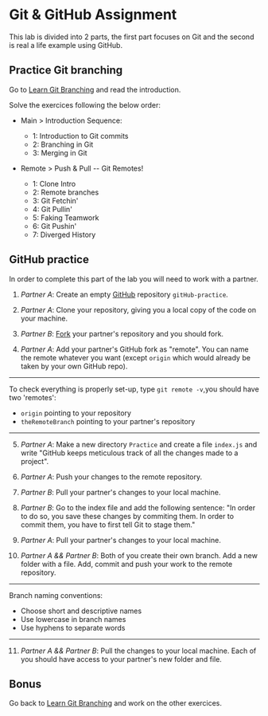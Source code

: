 # Git & GitHub Assignment

This lab is divided into 2 parts, the first part focuses on Git and the second is real a life example using GitHub. 

## Practice Git branching

Go to [Learn Git Branching](https://learngitbranching.js.org/) and read the introduction.

Solve the exercices following the below order:

- Main > Introduction Sequence:
  - 1: Introduction to Git commits
  - 2: Branching in Git
  - 3: Merging in Git

- Remote > Push & Pull -- Git Remotes!
  - 1: Clone Intro
  - 2: Remote branches
  - 3: Git Fetchin'
  - 4: Git Pullin'
  - 5: Faking Teamwork
  - 6: Git Pushin'
  - 7: Diverged History

## GitHub practice

In order to complete this part of the lab you will need to work with a partner.

1. *Partner A*: Create an empty [GitHub](https://help.github.com/en/articles/creating-a-new-repository) repository `gitHub-practice`.

2. *Partner A*: Clone your repository, giving you a local copy of the code on your machine.

3. *Partner B*: [Fork](https://help.github.com/en/articles/fork-a-repo) your partner's repository and you should fork.

4. *Partner A*: Add your partner's GitHub fork as "remote". You can name the remote whatever you want (except `origin` which would already be taken by your own GitHub repo).

---

To check everything is properly set-up, type `git remote -v`,you should have two 'remotes':
- `origin` pointing to your repository
- `theRemoteBranch` pointing to your partner's repository

---

5. *Partner A*: Make a new directory `Practice` and create a file `index.js` and write "GitHub keeps meticulous track of all the changes made to a project".

6. *Partner A*: Push your changes to the remote repository.

7. *Partner B*: Pull your partner's changes to your local machine.

8. *Partner B*: Go to the index file and add the following sentence: "In order to do so, you save these changes by commiting them. In order to commit them, you have to first tell Git to stage them."

9. *Partner A*: Pull your partner's changes to your local machine.

10. *Partner A && Partner B*: Both of you create their own branch. Add a new folder with a file. Add, commit and push your work to the remote repository.

---

Branch naming conventions:
- Choose short and descriptive names
- Use lowercase in branch names
- Use hyphens to separate words

---

11. *Partner A && Partner B*: Pull the changes to your local machine. Each of you should have access to your partner's new folder and file.

## Bonus

Go back to [Learn Git Branching](https://learngitbranching.js.org/) and work on the other exercices.